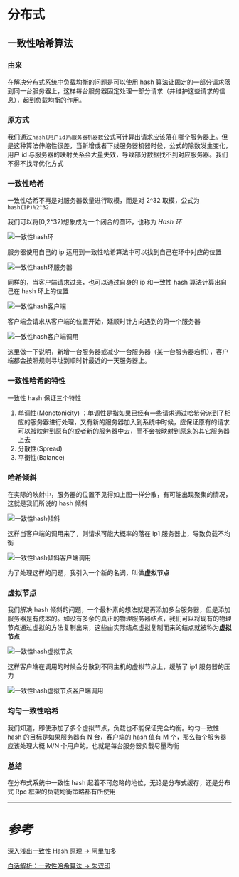 # 分布式

## 一致性哈希算法

### 由来

在解决分布式系统中负载均衡的问题是可以使用 hash 算法让固定的一部分请求落到同一台服务器上，这样每台服务器固定处理一部分请求（并维护这些请求的信息），起到负载均衡的作用。

### 原方式

我们通过`hash(用户id)%服务器机器数`公式可计算出请求应该落在哪个服务器上。但是这种算法伸缩性很差，当新增或者下线服务器机器时候，公式的除数发生变化，用户 id 与服务器的映射关系会大量失效，导致部分数据找不到对应服务器。我们不得不找寻优化方式

### 一致性哈希

一致性哈希不再是对服务器数量进行取模，而是对 2^32 取模，公式为`hash(IP)%2^32`

我们可以将[0,2^32)想象成为一个闭合的圆环，也称为 _Hash 环_

![一致性hash环](../.vuepress/public/yizhixinghashhuan.png)

服务器使用自己的 ip 运用到一致性哈希算法中可以找到自己在环中对应的位置

![一致性hash环服务器](../.vuepress/public/yizhixinghashhuanfuwuqi.png)

同样的，当客户端请求过来，也可以通过自身的 ip 和一致性 hash 算法计算出自己在 hash 环上的位置

![一致性hash客户端](../.vuepress/public/yizhixinghashkehuduan.png)

客户端会请求从客户端的位置开始，延顺时针方向遇到的第一个服务器

![一致性hash客户端调用](../.vuepress/public/yizhixinghashkehuduanxunzhaofuwuqi.png)

这里做一下说明，新增一台服务器或减少一台服务器（某一台服务器宕机），客户端都会按照规则寻址到顺时针最近的一天服务器上。

### 一致性哈希的特性

一致性 hash 保证三个特性

1. 单调性(Monotonicity) ：单调性是指如果已经有一些请求通过哈希分派到了相应的服务器进行处理，又有新的服务器加入到系统中时候，应保证原有的请求可以被映射到原有的或者新的服务器中去，而不会被映射到原来的其它服务器上去
2. 分散性(Spread)
3. 平衡性(Balance)

### 哈希倾斜

在实际的映射中，服务器的位置不见得如上图一样分散，有可能出现聚集的情况，这就是我们所说的 hash 倾斜

![一致性hash倾斜](../.vuepress/public/yizhixinghashqingxie.png)

这样当客户端的调用来了，则请求可能大概率的落在 ip1 服务器上，导致负载不均衡

![一致性hash倾斜客户端调用](../.vuepress/public/yizhixinghashqingxiekehuduandiaoyong.png)

为了处理这样的问题，我引入一个新的名词，叫做**虚拟节点**

### 虚拟节点

我们解决 hash 倾斜的问题，一个最朴素的想法就是再添加多台服务器，但是添加服务器是有成本的。如没有多余的真正的物理服务器结点，我们可以将现有的物理节点通过虚拟的方法复制出来，这些由实际结点虚拟复制而来的结点就被称为**虚拟节点**

![一致性hash虚拟节点](../.vuepress/public/yizhixinghashxunijiedian.png)

这样客户端在调用的时候会分散到不同主机的虚拟节点上，缓解了 ip1 服务器的压力

![一致性hash虚拟节点客户端调用](../.vuepress/public/yizhixinghashxunijiediankehuduandiaoyong.png)

### 均匀一致性哈希

我们知道，即使添加了多个虚拟节点，负载也不能保证完全均衡。均匀一致性 hash 的目标是如果服务器有 N 台，客户端的 hash 值有 M 个，那么每个服务器应该处理大概 M/N 个用户的。也就是每台服务器负载尽量均衡

### 总结

在分布式系统中一致性 hash 起着不可忽略的地位，无论是分布式缓存，还是分布式 Rpc 框架的负载均衡策略都有所使用

---

# _参考_

[深入浅出一致性 Hash 原理 -> 阿里加多](https://www.jianshu.com/p/e968c081f563)

[白话解析：一致性哈希算法 -> 朱双印](http://www.zsythink.net/archives/1182/)












<comment-comment/>